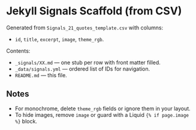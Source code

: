 # Jekyll Signals Scaffold (from CSV)

Generated from `Signals_21_quotes_template.csv` with columns:
- `id`, `title`, `excerpt`, `image`, `theme_rgb`.

Contents:
- `_signals/XX.md` — one stub per row with front matter filled.
- `_data/signals.yml` — ordered list of IDs for navigation.
- `README.md` — this file.

## Notes
- For monochrome, delete `theme_rgb` fields or ignore them in your layout.
- To hide images, remove `image` or guard with a Liquid `{% if page.image %}` block.
